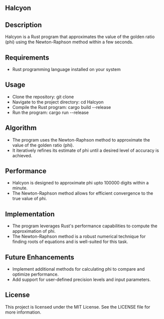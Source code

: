 ## Halcyon
## Description
Halcyon is a Rust program that approximates the value of the golden ratio (phi) using the Newton-Raphson method within a few seconds.

## Requirements
- Rust programming language installed on your system

## Usage
- Clone the repository: git clone <repository-url>
- Navigate to the project directory: cd Halcyon
- Compile the Rust program: cargo build --release
- Run the program: cargo run --release

## Algorithm
- The program uses the Newton-Raphson method to approximate the value of the golden ratio (phi).
- It iteratively refines its estimate of phi until a desired level of accuracy is achieved.

## Performance
- Halcyon is designed to approximate phi upto 100000 digits within a minute.
- The Newton-Raphson method allows for efficient convergence to the true value of phi.

## Implementation
- The program leverages Rust's performance capabilities to compute the approximation of phi.
- The Newton-Raphson method is a robust numerical technique for finding roots of equations and is well-suited for this task.

## Future Enhancements
- Implement additional methods for calculating phi to compare and optimize performance.
- Add support for user-defined precision levels and input parameters.

## License
This project is licensed under the MIT License. See the LICENSE file for more information.
